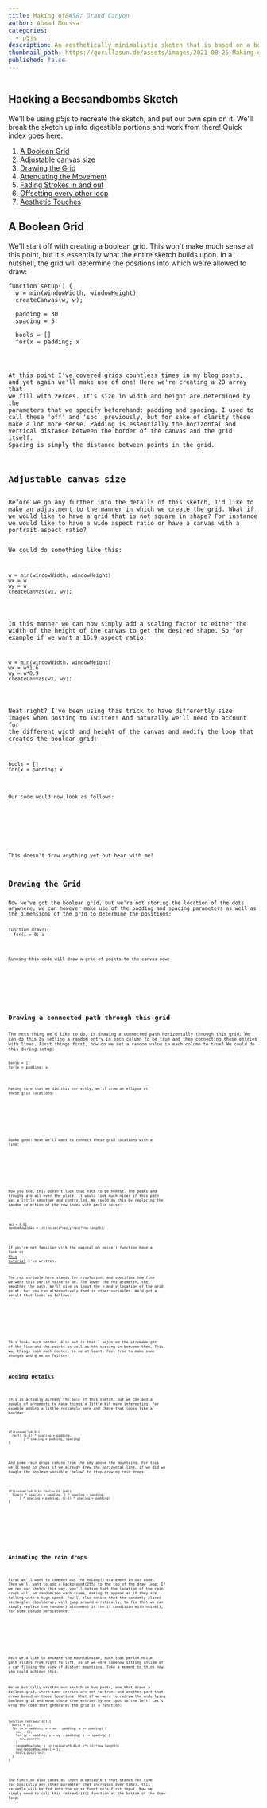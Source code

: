 ```yaml
---
title: Making of&#58; Grand Canyon
author: Ahmad Moussa
categories:
  - p5js
description: An aesthetically minimalistic sketch that is based on a boolean grid and perlin noise
thumbnail_path: https://gorillasun.de/assets/images/2021-08-25-Making-of-Gateway/gateway.gif
published: false
---
```


<span class="image fit"><img src="https://gorillasun.de/assets/images/2021-08-25-Making-of-Parasite/parasite.gif" alt="" /></span>

<h2>Hacking a Beesandbombs Sketch</h2>
We'll be using p5js to recreate the sketch, and put our own spin on it. We'll break the sketch up into digestible portions and work from there! Quick index goes here:

1. <a href='#diag'>A Boolean Grid</a>
2. <a href='#wiggle'>Adjustable canvas size</a>
3. <a href='#size'>Drawing the Grid</a>
4. <a href='#atten'>Attenuating the Movement</a>
5. <a href='#fade'>Fading Strokes in and out</a>
6. <a href='#offset'>Offsetting every other loop</a>
7. <a href='#aesthetic'>Aesthetic Touches</a>


<h2>A Boolean Grid</h2>
We'll start off with creating a boolean grid. This won't make much sense at this point, but it's essentially what the entire sketch builds upon. In a nutshell, the grid will determine the positions into which we're allowed to draw:

<pre><code>function setup() {
  w = min(windowWidth, windowHeight)
  createCanvas(w, w);

  padding = 30
  spacing = 5

  bools = []
  for(x = padding; x<w-padding; x+=spacing){
    row = []
    for(y = padding; y<w-padding; y+=spacing){
      row.push(0)
    }
    bools.push(row)
  }
}
</code></pre>

At this point I've covered grids countless times in my blog posts, and yet again we'll make use of one! Here we're creating a 2D array that we fill with zeroes. It's size in width and height are determined by the parameters that we specify beforehand: padding and spacing. I used to call these 'off' and 'spc' previously, but for sake of clarity these make a lot more sense. Padding is essentially the horizontal and vertical distance between the border of the canvas and the grid itself. Spacing is simply the distance between points in the grid.

<h2>Adjustable canvas size</h2>
Before we go any further into the details of this sketch, I'd like to make an adjustment to the manner in which we create the grid. What if we would like to have a grid that is not square in shape? For instance we would like to have a wide aspect ratio or have a canvas with a portrait aspect ratio?

We could do something like this:
<pre><code>w = min(windowWidth, windowHeight)
wx = w
wy = w
createCanvas(wx, wy);
</code></pre>

In this manner we can now simply add a scaling factor to either the width of the height of the canvas to get the desired shape. So for example if we want a 16:9 aspect ratio:

<pre><code>w = min(windowWidth, windowHeight)
wx = w*1.6
wy = w*0.9
createCanvas(wx, wy);
</code></pre>

Neat right? I've been using this trick to have differently size images when posting to Twitter! And naturally we'll need to account for the different width and height of the canvas and modify the loop that creates the boolean grid:

<pre><code>bools = []
for(x = padding; x<wx-padding; x+=spacing){
  row = []
  for(y = padding; y<wy-padding; y+=spacing){
    row.push(0)
  }
  bools.push(row)
}
</code></pre>

Our code would now look as follows:

<script src="//toolness.github.io/p5.js-widget/p5-widget.js"></script>
<script type="text/p5" data-p5-version="1.2.0" data-autoplay data-preview-width="350" data-height="400">
function setup() {
  w = min(windowWidth, windowHeight)
  wx = w*1.6
  wy = w*0.9
  createCanvas(wx, wy);

  padding = 30
  spacing = 5

  bools = []
  for(x = padding; x<wx-padding; x+=spacing){
    row = []
    for(y = padding; y<wy-padding; y+=spacing){
      row.push(0)
    }
    bools.push(row)
  }
}
</script>
<p></p>

This doesn't draw anything yet but bear with me!

<h2>Drawing the Grid</h2>
Now we've got the boolean grid, but we're not storing the location of the dots anywhere, we can however make use of the padding and spacing parameters as well as the dimensions of the grid to determine the positions:

<pre><code>function draw(){
  for(i = 0; i<bools.length; i++){
    for(j = 0; j<bools[0].length; j++){
      point(i * spacing + padding, j * spacing + padding)
    }
  }
}
</code></pre>

Running this code will draw a grid of points to the canvas now:

<script src="//toolness.github.io/p5.js-widget/p5-widget.js"></script>
<script type="text/p5" data-p5-version="1.2.0" data-autoplay data-preview-width="350" data-height="400">
function setup() {
  w = min(windowWidth, windowHeight)
  wx = w*1
  wy = w*1
  createCanvas(wx, wy);

  padding = 30
  spacing = 5

  bools = []
  for(x = padding; x<wx-padding; x+=spacing){
    row = []
    for(y = padding; y<wy-padding; y+=spacing){
      row.push(0)
    }
    bools.push(row)
  }
}

function draw(){
  for(i = 0; i<bools.length; i++){
    for(j = 0; j<bools[0].length; j++){
      point(i * spacing + padding, j * spacing + padding)
    }
  }
}
</script>
<p></p>

<h2>Drawing a connected path through this grid</h2>
The next thing we'd like to do, is drawing a connected path horizontally through this grid. We can do this by setting a random entry in each column to be true and then connecting these entries with lines. First things first, how do we set a random value in each column to true? We could do this during setup:

<pre><code>bools = []
for(x = padding; x<wx-padding; x+=spacing){
  row = []
  for(y = padding; y<wy-padding; y+=spacing){
    row.push(0)
  }
  randomRowIndex = int(random(row.length))
  row[randomRowIndex] = 1
  bools.push(row)
}
</code></pre>

Making sure that we did this correctly, we'll draw an ellipse at these grid locations:

<script src="//toolness.github.io/p5.js-widget/p5-widget.js"></script>
<script type="text/p5" data-p5-version="1.2.0" data-autoplay data-preview-width="350" data-height="400">
function setup() {
  w = min(windowWidth, windowHeight);
  wx = w * 1;
  wy = w * 1;
  createCanvas(wx, wy);

  padding = 30;
  spacing = 10;

  bools = [];
  for (x = padding; x < wx - padding; x += spacing) {
    row = [];
    for (y = padding; y < wy - padding; y += spacing) {
      row.push(0);
    }
    randomRowIndex = int(random(row.length));
    row[randomRowIndex] = 1;
    bools.push(row);
  }
}

function draw() {
  for (i = 0; i < bools.length; i++) {
    for (j = 0; j < bools[0].length; j++) {
      if(bools[i][j]){
        ellipse(i * spacing + padding, j * spacing + padding,spacing/2);
      }else{
        point(i * spacing + padding, j * spacing + padding);
      }
    }
  }
}
</script>
<p></p>

Looks good! Next we'll want to connect these grid locations with a line:

<script src="//toolness.github.io/p5.js-widget/p5-widget.js"></script>
<script type="text/p5" data-p5-version="1.2.0" data-autoplay data-preview-width="350" data-height="400">
function setup() {
  w = min(windowWidth, windowHeight);
  wx = w * 1;
  wy = w * 1;
  createCanvas(wx, wy);

  padding = 30;
  spacing = 10;

  bools = [];
  for (x = padding; x < wx - padding; x += spacing) {
    row = [];
    for (y = padding; y < wy - padding; y += spacing) {
      row.push(0);
    }
    randomRowIndex = int(random(row.length));
    row[randomRowIndex] = 1;
    bools.push(row);
  }

  strokeWeight(2)
}

prevI = 0
prevJ = 0
function draw() {
  for (i = 0; i < bools.length; i++) {
    for (j = 0; j < bools[0].length; j++) {
      if(bools[i][j]){
        if(i>0){
          line((i-1) * spacing + padding,
               j * spacing + padding,
              i * spacing + padding,
               j * spacing + padding)

          line((i-1) * spacing + padding,
               j * spacing + padding,
              prevI * spacing + padding,
               prevJ * spacing + padding)
        }
        prevI = i
        prevJ = j
      }else{
        point(i * spacing + padding, j * spacing + padding);
      }
    }
  }
  noLoop();
}
</script>
<p></p>

Now you see, this doesn't look that nice to be honest. The peaks and troughs are all over the place. It would look much nicer if this path was a little smoother and controlled. We could do this by replacing the random selection of the row index with perlin noise:

<pre><code>
rez = 0.01
randomRowIndex = int(noise(x*rez,y*rez)*row.length);
</code></pre>

If you're not familiar with the magical p5 noise() function have a look at <a href='https://gorillasun.de/blog/Introduction-to-Perlin-Noise-in-P5JS-and-Processing'>this tutorial</a> I've written.

The rez variable here stands for resolution, and specifies how fine we want this perlin noise to be. The lower the rez arameter, the smoother the path. We'll give as input the x and y location of the grid point, but you can alternatively feed in other variables. We'd get a result that looks as follows:

<script src="//toolness.github.io/p5.js-widget/p5-widget.js"></script>
<script type="text/p5" data-p5-version="1.2.0" data-autoplay data-preview-width="350" data-height="400">
function setup() {
  w = min(windowWidth, windowHeight);
  wx = w * 1;
  wy = w * 1;
  createCanvas(wx, wy);

  padding = 30;
  spacing = 5;

  bools = [];
  for (x = padding; x < wx - padding; x += spacing) {
    row = [];
    for (y = padding; y < wy - padding; y += spacing) {
      row.push(0);
    }
    randomRowIndex = int(noise(x*0.01,y*0.01)*row.length);
    row[randomRowIndex] = 1;
    bools.push(row);
  }

  strokeWeight(1)
}

prevI = 0
prevJ = 0
function draw() {
  for (i = 0; i < bools.length; i++) {
    for (j = 0; j < bools[0].length; j++) {
      if(bools[i][j]){
        if(i>0){
          strokeWeight(2)
          line((i-1) * spacing + padding,
               j * spacing + padding,
              i * spacing + padding,
               j * spacing + padding)

          line((i-1) * spacing + padding,
               j * spacing + padding,
              prevI * spacing + padding,
               prevJ * spacing + padding)
        }
        prevI = i
        prevJ = j
      }else{
        strokeWeight(1)
        point(i * spacing + padding, j * spacing + padding);
      }
    }
  }
  noLoop();
}
</script>
<p></p>

This looks much better. Also notice that I adjusted the strokeWeight of the line and the points as well as the spacing in between them. This way things look much neater, to me at least. Feel free to make some changes and @ me on Twitter!

<h2>Adding Details</h2>

This is actually already the bulk of this sketch, but we can add a couple of ornaments to make things a little bit more interesting. For example adding a little rectangle here and there that looks like a boulder:

<pre><code>
if(random()>0.9){
  rect( (i-1) * spacing + padding,
        j * spacing + padding, spacing)
}
</code></pre>

And some rain drops coming from the sky above the mountains. For this we'll need to check if we already drew the horizontal line, if we did we toggle the boolean variable 'below' to stop drawing rain drops:
<pre><code>
if(random()>0.9 && !below && j>0){
  line(i * spacing + padding, j * spacing + padding,
      i * spacing + padding, (j-1) * spacing + padding)
}
</code></pre>


<script src="//toolness.github.io/p5.js-widget/p5-widget.js"></script>
<script type="text/p5" data-p5-version="1.2.0" data-autoplay data-preview-width="350" data-height="400">
function setup() {
  w = min(windowWidth, windowHeight);
  wx = w * 1;
  wy = w * 1;
  createCanvas(wx, wy);

  padding = 30;
  spacing = 5;

  bools = [];
  for (x = padding; x < wx - padding; x += spacing) {
    row = [];
    for (y = padding; y < wy - padding; y += spacing) {
      row.push(0);
    }
    randomRowIndex = int(noise(x*0.01,y*0.01)*row.length);
    row[randomRowIndex] = 1;
    bools.push(row);
  }

  strokeWeight(1)
}

prevI = 0
prevJ = 0
function draw() {
  for (i = 0; i < bools.length; i++) {
    below = false
    for (j = 0; j < bools[0].length; j++) {

      if(bools[i][j]){
        below=true
        if(i>0){
          strokeWeight(2)
          line((i-1) * spacing + padding,
               j * spacing + padding,
              i * spacing + padding,
               j * spacing + padding)

          line((i-1) * spacing + padding,
               j * spacing + padding,
              prevI * spacing + padding,
               prevJ * spacing + padding)
        }
        prevI = i
        prevJ = j

        if(random()>0.9){
          rect( (i-1) * spacing + padding,
               j * spacing + padding, spacing)
        }
      }else{
        strokeWeight(1)
        point(i * spacing + padding, j * spacing + padding);

        if(random()>0.9 && !below && j>0){
          line(i * spacing + padding, j * spacing + padding,
              i * spacing + padding, (j-1) * spacing + padding)
        }
      }
    }
  }

  noLoop();
}
</script>
<p></p>


<h2>Animating the rain drops</h2>

First we'll want to comment out the noLoop() statement in our code. Then we'll want to add a background(255) to the top of the draw loop. If we ran our sketch this way, you'll notice that the location of the rain drops will be randomized each frame, making it appear as if they are falling with a high speed. You'll also notice that the randomly placed rectangles (boulders), will jump around erratically, to fix that we can simply replace the random() statement in the if condition with noise(), for some pseudo persistence:

<script src="//toolness.github.io/p5.js-widget/p5-widget.js"></script>
<script type="text/p5" data-p5-version="1.2.0" data-autoplay data-preview-width="350" data-height="400">
function setup() {
  w = min(windowWidth, windowHeight);
  wx = w * 1;
  wy = w * 1;
  createCanvas(wx, wy);

  padding = 30;
  spacing = 5;

  bools = [];
  for (x = padding; x < wx - padding; x += spacing) {
    row = [];
    for (y = padding; y < wy - padding; y += spacing) {
      row.push(0);
    }
    randomRowIndex = int(noise(x*0.01,y*0.01)*row.length);
    row[randomRowIndex] = 1;
    bools.push(row);
  }

  strokeWeight(1)
}

prevI = 0
prevJ = 0
function draw() {
  background(255)
  for (i = 0; i < bools.length; i++) {
    below = false
    for (j = 0; j < bools[0].length; j++) {

      if(bools[i][j]){
        below=true
        if(i>0){
          strokeWeight(2)
          line((i-1) * spacing + padding,
               j * spacing + padding,
              i * spacing + padding,
               j * spacing + padding)

          line((i-1) * spacing + padding,
               j * spacing + padding,
              prevI * spacing + padding,
               prevJ * spacing + padding)
        }
        prevI = i
        prevJ = j

        if(noise(i,j)>0.7){
          rect( (i-1) * spacing + padding,
               j * spacing + padding, spacing)
        }
      }else{
        strokeWeight(1)
        point(i * spacing + padding, j * spacing + padding);

        if(random()>0.9 && !below && j>0){
          line(i * spacing + padding, j * spacing + padding,
              i * spacing + padding, (j-1) * spacing + padding)
        }
      }
    }
  }

  //noLoop();
}
</script>
<p></p>
  
Next we'd like to animate the mountainscae, such that perlin noise path slides from right to left, as if we were somehow sitting inside of a car filming the view of distant mountains. Take a moment to think how you could achieve this.

We've basically written our sketch in two parts, one that draws a boolean grid, where some entries are set to true, and another part that draws based on those locations. What if we were to redraw the underlying boolean grid and move those true entries by one spot to the left? Let's wrap the code that generates the grid in a function:

<pre><code>function redrawGrid(t){
  bools = [];
  for (x = padding; x < wx - padding; x += spacing) {
    row = [];
    for (y = padding; y < wy - padding; y += spacing) {
      row.push(0);
    }
    randomRowIndex = int(noise(x*0.01+t,y*0.01)*row.length);
    row[randomRowIndex] = 1;
    bools.push(row);
  }
}
</code></pre>

The function also takes as input a variable t that stands for time (or basically any other parameter that increases over time), this variable will be fed into the noise function's first input. Now we simply need to call this redrawGrid() function at the bottom of the draw loop:

<script src="//toolness.github.io/p5.js-widget/p5-widget.js"></script>
<script type="text/p5" data-p5-version="1.2.0" data-autoplay data-preview-width="350" data-height="400">
function setup() {
  w = min(windowWidth, windowHeight);
  wx = w * 1;
  wy = w * 1;
  createCanvas(wx, wy);

  padding = 30;
  spacing = 5;

  bools = [];
  for (x = padding; x < wx - padding; x += spacing) {
    row = [];
    for (y = padding; y < wy - padding; y += spacing) {
      row.push(0);
    }
    randomRowIndex = int(noise(x*0.01,y*0.01)*row.length);
    row[randomRowIndex] = 1;
    bools.push(row);
  }

  strokeWeight(1)
}

function redrawGrid(t){
  bools = [];
  for (x = padding; x < wx - padding; x += spacing) {
    row = [];
    for (y = padding; y < wy - padding; y += spacing) {
      row.push(0);
    }
    randomRowIndex = int(noise(x*0.01+t,y*0.01)*row.length);
    row[randomRowIndex] = 1;
    bools.push(row);
  }
}

prevI = 0
prevJ = 0
function draw() {
  background(255)
  for (i = 0; i < bools.length; i++) {
    below = false
    for (j = 0; j < bools[0].length; j++) {

      if(bools[i][j]){
        below=true
        if(i>0){
          strokeWeight(2)
          line((i-1) * spacing + padding,
               j * spacing + padding,
              i * spacing + padding,
               j * spacing + padding)

          line((i-1) * spacing + padding,
               j * spacing + padding,
              prevI * spacing + padding,
               prevJ * spacing + padding)
        }
        prevI = i
        prevJ = j

        if(noise(i,j)>0.7){
          rect( (i-1) * spacing + padding,
               j * spacing + padding, spacing)
        }
      }else{
        strokeWeight(1)
        point(i * spacing + padding, j * spacing + padding);

        if(random()>0.9 && !below && j>0){
          line(i * spacing + padding, j * spacing + padding,
              i * spacing + padding, (j-1) * spacing + padding)
        }
      }
    }
  }

  t =frameCount/50
  redrawGrid(t)
  //noLoop();
}
</script>
<p></p>
  


